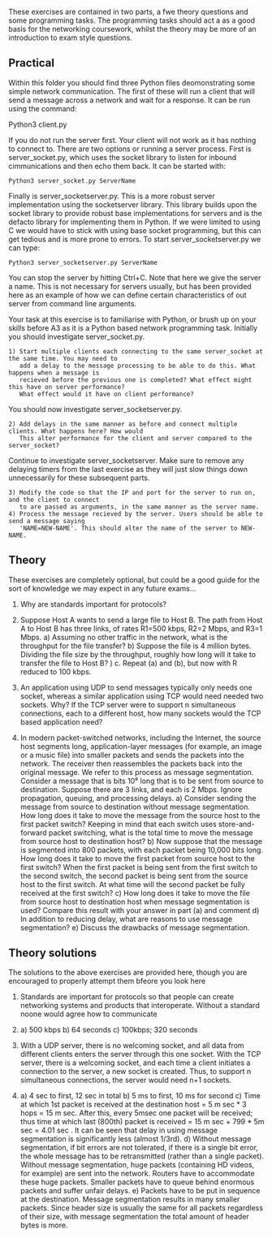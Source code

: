 These exercises are contained in two parts, a fwe theory questions and some programming tasks. The programming
tasks should act a as a good basis for the networking coursework, whilst the theory may be more of an introduction
to exam style questions.

## Practical

Within this folder you should find three Python files deomonstrating some simple network communication.
The first of these will run a client that will send a message across a network and wait for a response.
It can be run using the command:
   
   Python3 client.py

If you do not run the server first. Your client will not work as it has nothing to connect to. 
There are two options or running a server process. First is server_socket.py, which uses the socket 
library to listen for inbound cimmunications and then echo them back. It can be started with:

    Python3 server_socket.py ServerName

Finally is server_socketserver.py. This is a more robust server implementation using the socketserver 
library. This library builds upon the socket library to provide robust base implementations for servers
and is the defacto library for implementing them in Python. If we were limited to using C we would
have to stick with using base socket programming, but this can get tedious and is more prone to errors.
To start server_socketserver.py we can type:

    Python3 server_socketserver.py ServerName

You can stop the server by hitting Ctrl+C. Note that here we give the server a name. This is not necessary
for servers usually, but has been provided here as an example of how we can define certain characteristics
of out server from command line arguments.

Your task at this exercise is to familiarise with Python, or brush up on your skills before A3 as 
it is a Python based network programming task. Initially you should investigate server_socket.py. 

    1) Start multiple clients each connecting to the same server_socket at the same time. You may need to 
       add a delay to the message processing to be able to do this. What happens when a message is
       recieved before the previous one is completed? What effect might this have on server performance? 
       What effect would it have on client performance?
       
You should now investigate server_socketserver.py. 

    2) Add delays in the same manner as before and connect multiple clients. What happens here? How would
       This alter performance for the client and server compared to the server_socket?
    
Continue to investigate server_socketserver. Make sure to remove any delaying timers from the last exercise
as they will just slow things down unnecessarily for these subsequent parts.
 
    3) Modify the code so that the IP and port for the server to run on, and the client to connect 
       to are passed as arguments, in the same manner as the server name.
    4) Process the message recieved by the server. Users should be able to send a message saying 
       'NAME=NEW-NAME'. This should alter the name of the server to NEW-NAME. 

## Theory

These exercises are completely optional, but could be a good guide for the sort of knowledge we 
may expect in any future exams... 

1) Why are standards important for protocols?

2) Suppose Host A wants to send a large file to Host B. The path from Host A to Host B has 
    three links, of rates R1=500 kbps, R2=2 Mbps, and R3=1 Mbps.
        a) Assuming no other traffic in the network, what is the throughput for the file 
            transfer?
        b) Suppose the file is 4 million bytes. Dividing the file size by the throughput, 
            roughly how long will it take to transfer the file to Host B?
        ) c. Repeat (a) and (b), but now with R reduced to 100 kbps.

3) An application using UDP to send messages typically only needs one socket, whereas a 
    similar application using TCP would need needed two sockets. Why? If the TCP server were 
    to support n simultaneous connections, each to a different host, how many sockets would 
    the TCP based application need?
    
4) In modern packet-switched networks, including the Internet, the source host segments
    long, application-layer messages (for example, an image or a music file) into smaller packets
    and sends the packets into the network. The receiver then reassembles the packets back into
    the original message. We refer to this process as message segmentation. Consider a
    message that is bits 10⁶ long that is to be sent from source to destination. Suppose there
    are 3 links, and each is 2 Mbps. Ignore propagation, queuing, and processing delays.
     a) Consider sending the message from source to destination without message
        segmentation. How long does it take to move the message from the source host to the
        first packet switch? Keeping in mind that each switch uses store-and-forward packet
        switching, what is the total time to move the message from source host to destination
        host?
     b) Now suppose that the message is segmented into 800 packets, with each packet being
        10,000 bits long. How long does it take to move the first packet from source host to the
        first switch? When the first packet is being sent from the first switch to the second switch,
        the second packet is being sent from the source host to the first switch. At what time will
        the second packet be fully received at the first switch?
     c) How long does it take to move the file from source host to destination host when
        message segmentation is used? Compare this result with your answer in part (a) and
        comment
     d) In addition to reducing delay, what are reasons to use message segmentation?
     e) Discuss the drawbacks of message segmentation.

## Theory solutions

The solutions to the above exercises are provided here, though you are encouraged to properly
attempt them bfeore you look here

1) Standards are important for protocols so that people can create networking systems and 
    products that interoperate. Without a standard noone would agree how to communicate
   
2)  a) 500 kbps 
    b) 64 seconds
    c) 100kbps; 320 seconds
    
3) With a UDP server, there is no welcoming socket, and all data from different clients
    enters the server through this one socket. With the TCP server, there is a welcoming
    socket, and each time a client initiates a connection to the server, a new socket is
    created. Thus, to support n simultaneous connections, the server would need n+1
    sockets.
    
4)  a) 4 sec to first, 12 sec in total
    b) 5 ms to first, 10 ms for second
    c) Time at which 1st packet is received at the destination host =
        5 m sec * 3 hops = 15 m sec. After this, every 5msec one packet will be received; thus
        time at which last (800th) packet is received = 15 m sec + 799 * 5m sec = 4.01 sec . It
        can be seen that delay in using message segmentation is significantly less (almost 1/3rd). 
    d) Without message segmentation, if bit errors are not tolerated, if there is a
        single bit error, the whole message has to be retransmitted (rather than a single
        packet). Without message segmentation, huge packets (containing HD videos, for
        example) are sent into the network. Routers have to accommodate these huge packets. 
        Smaller packets have to queue behind enormous packets and suffer unfair delays.
    e) Packets have to be put in sequence at the destination.
        Message segmentation results in many smaller packets. Since header size is
        usually the same for all packets regardless of their size, with message
        segmentation the total amount of header bytes is more.
